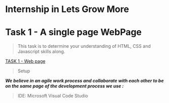 # Internship in Lets Grow More

# Task 1 - A single page WebPage

> This task is to determine your understanding of HTML, CSS and Javascript skills along.

[TASK 1 - Web page](https://kartikey0205.github.io/LGM-VIP-Web-Development/task-1/)

> Setup

_**We believe in an agile work process and collaborate with each other to be on the same page of the development process we use :**_

> IDE: Microsoft Visual Code Studio
